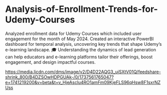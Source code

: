 # Analysis-of-Enrollment-Trends-for-Udemy-Courses

Analyzed enrollment data for Udemy Courses which included user engagement for the month of May 2024. Created an interactive PowerBI dashboard for temporal analysis, uncovering key trends that shape Udemy’s e-learning landscape. 🎓
Understanding the dynamics of lead generation can help educators and e-learning platforms tailor their offerings, boost engagement, and design impactful courses.

https://media.licdn.com/dms/image/v2/D4D22AQG3_ujSXtV01Q/feedshare-shrink_800/B4DZSOwHDPGUAk-/0/1737561765047?e=1741219200&v=beta&t=v_HjeAsclu4RO1amFm09KjeFLS96qHsw8F1sxrNZUss


